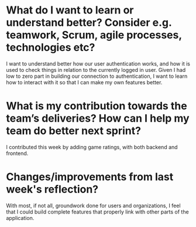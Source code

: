 # What do I want to learn or understand better? Consider e.g. teamwork, Scrum, agile processes, technologies etc?  
I want to understand better how our user authentication works, and how it is used to check things in relation to the currently logged in user.
Given I had low to zero part in building our connection to authentication, I want to learn how to interact with it so that I can make my own features better.

# What is my contribution towards the team’s deliveries? How can I help my team do better next sprint?  
I contributed this week by adding game ratings, with both backend and frontend.

# Changes/improvements from last week's reflection?  
With most, if not all, groundwork done for users and organizations, I feel that I could build complete features that properly link with other parts of the application.
